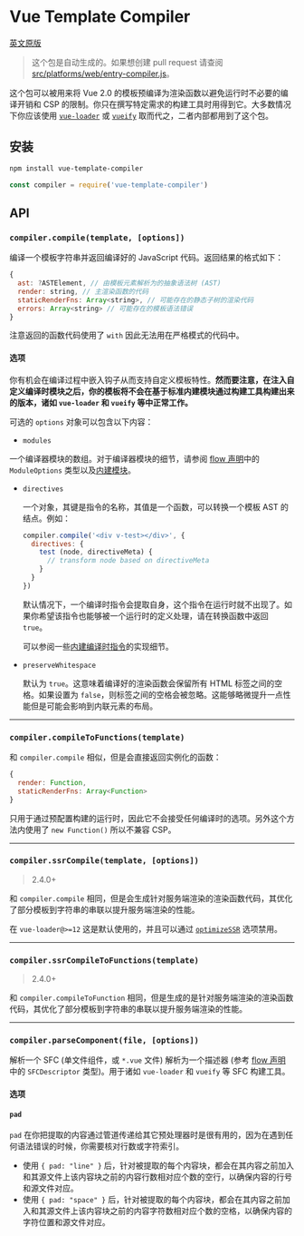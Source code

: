 # Vue Template Compiler

[英文原版](https://github.com/vuejs/vue/tree/dev/packages/vue-template-compiler/README.md)

> 这个包是自动生成的。如果想创建 pull request 请查阅 [src/platforms/web/entry-compiler.js](https://github.com/vuejs/vue/tree/dev/src/platforms/web/entry-compiler.js)。

这个包可以被用来将 Vue 2.0 的模板预编译为渲染函数以避免运行时不必要的编译开销和 CSP 的限制。你只在撰写特定需求的构建工具时用得到它。大多数情况下你应该使用 [`vue-loader`](https://github.com/vuejs/vue-loader) 或 [`vueify`](https://github.com/vuejs/vueify) 取而代之，二者内部都用到了这个包。

## 安装

``` bash
npm install vue-template-compiler
```

``` js
const compiler = require('vue-template-compiler')
```

## API

### `compiler.compile(template, [options])`

编译一个模板字符串并返回编译好的 JavaScript 代码。返回结果的格式如下：

``` js
{
  ast: ?ASTElement, // 由模板元素解析为的抽象语法树 (AST)
  render: string, // 主渲染函数的代码
  staticRenderFns: Array<string>, // 可能存在的静态子树的渲染代码
  errors: Array<string> // 可能存在的模板语法错误
}
```

注意返回的函数代码使用了 `with` 因此无法用在严格模式的代码中。

#### 选项

你有机会在编译过程中嵌入钩子从而支持自定义模板特性。**然而要注意，在注入自定义编译时模块之后，你的模板将不会在基于标准内建模块通过构建工具构建出来的版本，诸如 `vue-loader` 和 `vueify` 等中正常工作。**

可选的 `options` 对象可以包含以下内容：

- `modules`

一个编译器模块的数组。对于编译器模块的细节，请参阅 [flow 声明](https://github.com/vuejs/vue/blob/dev/flow/compiler.js#L39-L51)中的 `ModuleOptions` 类型以及[内建模块](https://github.com/vuejs/vue/tree/dev/src/platforms/web/compiler/modules)。

- `directives`

  一个对象，其键是指令的名称，其值是一个函数，可以转换一个模板 AST 的结点。例如：

  ``` js
  compiler.compile('<div v-test></div>', {
    directives: {
      test (node, directiveMeta) {
        // transform node based on directiveMeta
      }
    }
  })
  ```

  默认情况下，一个编译时指令会提取自身，这个指令在运行时就不出现了。如果你希望该指令也能够被一个运行时的定义处理，请在转换函数中返回 `true`。

  可以参阅一些[内建编译时指令](https://github.com/vuejs/vue/tree/dev/src/platforms/web/compiler/directives)的实现细节。

- `preserveWhitespace`

  默认为 `true`。这意味着编译好的渲染函数会保留所有 HTML 标签之间的空格。如果设置为 `false`，则标签之间的空格会被忽略。这能够略微提升一点性能但是可能会影响到内联元素的布局。

---

### `compiler.compileToFunctions(template)`

和 `compiler.compile` 相似，但是会直接返回实例化的函数：

``` js
{
  render: Function,
  staticRenderFns: Array<Function>
}
```

只用于通过预配置构建的运行时，因此它不会接受任何编译时的选项。另外这个方法内使用了 `new Function()` 所以不兼容 CSP。

---

### `compiler.ssrCompile(template, [options])`

> 2.4.0+

和 `compiler.compile` 相同，但是会生成针对服务端渲染的渲染函数代码，其优化了部分模板到字符串的串联以提升服务端渲染的性能。

在 `vue-loader@>=12` 这是默认使用的，并且可以通过 [`optimizeSSR`](https://vue-loader.vuejs.org/zh-cn/options.html#optimizessr) 选项禁用。

---

### `compiler.ssrCompileToFunctions(template)`

> 2.4.0+

和 `compiler.compileToFunction` 相同，但是生成的是针对服务端渲染的渲染函数代码，其优化了部分模板到字符串的串联以提升服务端渲染的性能。

---

### `compiler.parseComponent(file, [options])`

解析一个 SFC (单文件组件，或 `*.vue` 文件) 解析为一个描述器 (参考 [flow 声明](https://github.com/vuejs/vue/blob/dev/flow/compiler.js) 中的 `SFCDescriptor` 类型)。用于诸如 `vue-loader` 和 `vueify` 等 SFC 构建工具。

#### 选项

#### `pad`

`pad` 在你把提取的内容通过管道传递给其它预处理器时是很有用的，因为在遇到任何语法错误的时候，你需要核对行数或字符索引。

- 使用 `{ pad: "line" }` 后，针对被提取的每个内容块，都会在其内容之前加入和其源文件上该内容块之前的内容行数相对应个数的空行，以确保内容的行号和源文件对应。
- 使用 `{ pad: "space" }` 后，针对被提取的每个内容块，都会在其内容之前加入和其源文件上该内容块之前的内容字符数相对应个数的空格，以确保内容的字符位置和源文件对应。
